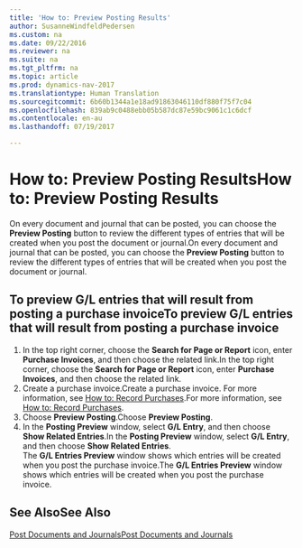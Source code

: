 ```yaml
---
title: 'How to: Preview Posting Results'
author: SusanneWindfeldPedersen
ms.custom: na
ms.date: 09/22/2016
ms.reviewer: na
ms.suite: na
ms.tgt_pltfrm: na
ms.topic: article
ms.prod: dynamics-nav-2017
ms.translationtype: Human Translation
ms.sourcegitcommit: 6b60b1344a1e18ad91863046110df880f75f7c04
ms.openlocfilehash: 839ab9c0488ebb05b587dc87e59bc9061c1c6dcf
ms.contentlocale: en-au
ms.lasthandoff: 07/19/2017

---
```

    
# <a name="how-to-preview-posting-results"></a><span data-ttu-id="b7dff-102">How to: Preview Posting Results</span><span class="sxs-lookup"><span data-stu-id="b7dff-102">How to: Preview Posting Results</span></span>
<span data-ttu-id="b7dff-103">On every document and journal that can be posted, you can choose the **Preview Posting** button to review the different types of entries that will be created when you post the document or journal.</span><span class="sxs-lookup"><span data-stu-id="b7dff-103">On every document and journal that can be posted, you can choose the **Preview Posting** button to review the different types of entries that will be created when you post the document or journal.</span></span>

## <a name="to-preview-gl-entries-that-will-result-from-posting-a-purchase-invoice"></a><span data-ttu-id="b7dff-104">To preview G/L entries that will result from posting a purchase invoice</span><span class="sxs-lookup"><span data-stu-id="b7dff-104">To preview G/L entries that will result from posting a purchase invoice</span></span>
1. <span data-ttu-id="b7dff-105">In the top right corner, choose the **Search for Page or Report** icon, enter **Purchase Invoices**, and then choose the related link.</span><span class="sxs-lookup"><span data-stu-id="b7dff-105">In the top right corner, choose the **Search for Page or Report** icon, enter **Purchase Invoices**, and then choose the related link.</span></span>
2. <span data-ttu-id="b7dff-106">Create a purchase invoice.</span><span class="sxs-lookup"><span data-stu-id="b7dff-106">Create a purchase invoice.</span></span> <span data-ttu-id="b7dff-107">For more information, see [How to: Record Purchases](purchasing-how-record-purchases.md).</span><span class="sxs-lookup"><span data-stu-id="b7dff-107">For more information, see [How to: Record Purchases](purchasing-how-record-purchases.md).</span></span>
3. <span data-ttu-id="b7dff-108">Choose **Preview Posting**.</span><span class="sxs-lookup"><span data-stu-id="b7dff-108">Choose **Preview Posting**.</span></span>
4. <span data-ttu-id="b7dff-109">In the **Posting Preview** window, select **G/L Entry**, and then choose **Show Related Entries**.</span><span class="sxs-lookup"><span data-stu-id="b7dff-109">In the **Posting Preview** window, select **G/L Entry**, and then choose **Show Related Entries**.</span></span>  
<span data-ttu-id="b7dff-110">The **G/L Entries Preview** window shows which entries will be created when you post the purchase invoice.</span><span class="sxs-lookup"><span data-stu-id="b7dff-110">The **G/L Entries Preview** window shows which entries will be created when you post the purchase invoice.</span></span>

## <a name="see-also"></a><span data-ttu-id="b7dff-111">See Also</span><span class="sxs-lookup"><span data-stu-id="b7dff-111">See Also</span></span>
[<span data-ttu-id="b7dff-112">Post Documents and Journals</span><span class="sxs-lookup"><span data-stu-id="b7dff-112">Post Documents and Journals</span></span>](ui-post-documents-journals.md)


